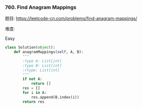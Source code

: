### 760. Find Anagram Mappings

题目:
<https://leetcode-cn.com/problems/find-anagram-mappings/>


难度:

Easy





```python
class Solution(object):
    def anagramMappings(self, A, B):
        """
        :type A: List[int]
        :type B: List[int]
        :rtype: List[int]
        """
        if not A:
            return []
        res = []
        for i in A:
            res.append(B.index(i))
        return res
```


